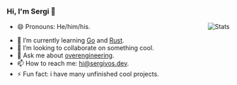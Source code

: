 ### Hi, I'm Sergi 👋

<img src="https://metrics.lecoq.io/sergivb01?base.header=0&languages=1&followup=1" alt="Stats" align="right">

* 😄 Pronouns: He/him/his.  
<!--* 🔭 I’m currently working on [@vortexservices](https://github.com/vortexservices).  -->
* 🌱 I’m currently learning [Go](https://golang.org/) and [Rust](https://www.rust-lang.org/).  
* 👯 I’m looking to collaborate on something cool.  
* 💬 Ask me about [overengineering](https://en.wikipedia.org/wiki/Overengineering).  
* 📫 How to reach me: [hi@sergivos.dev](mailto://hi@sergivos.dev).  
* ⚡ Fun fact: i have many unfinished cool projects.  
<!--* 🤔 I’m looking for help with a [VelocityPowered](https://velocitypowered.com/).-->
